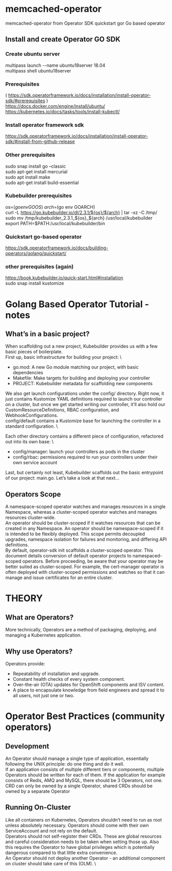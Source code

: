 # memcached-operator
memcached-operator from Operator SDK quickstart gor Go based operator

## Install and create Operator GO SDK

### Create ubuntu server
multipass launch --name ubuntu18server 18.04 \
multipass shell ubuntu18server

### Prerequisites
( https://sdk.operatorframework.io/docs/installation/install-operator-sdk/#prerequisites ) \
https://docs.docker.com/engine/install/ubuntu/ \
https://kubernetes.io/docs/tasks/tools/install-kubectl/

### Install operator framework sdk
https://sdk.operatorframework.io/docs/installation/install-operator-sdk/#install-from-github-release

### Other prerequisites
sudo snap install go –classic \
sudo apt-get install mercurial \
sudo apt install make \
sudo apt-get install build-essential

### Kubebuilder prerequisites
os=$(go env GOOS) \
arch=$(go env GOARCH) \
curl -L https://go.kubebuilder.io/dl/2.3.1/${os}/${arch} | tar -xz -C /tmp/ \
sudo mv /tmp/kubebuilder_2.3.1_${os}_${arch} /usr/local/kubebuilder \
export PATH=$PATH:/usr/local/kubebuilder/bin

### Quickstart go-based operator
https://sdk.operatorframework.io/docs/building-operators/golang/quickstart/

### other prerequisites (again)
https://book.kubebuilder.io/quick-start.html#installation \
sudo snap install kustomize

# Golang Based Operator Tutorial - notes

## What’s in a basic project?

When scaffolding out a new project, Kubebuilder provides us with a few basic pieces of boilerplate. \
First up, basic infrastructure for building your project: \
- go.mod: A new Go module matching our project, with basic dependencies
- Makefile: Make targets for building and deploying your controller
- PROJECT: Kubebuilder metadata for scaffolding new components

We also get launch configurations under the config/ directory. Right now, it just contains Kustomize YAML definitions required to launch our controller on a cluster, but once we get started writing our controller, it’ll also hold our CustomResourceDefinitions, RBAC configuration, and WebhookConfigurations. \
config/default contains a Kustomize base for launching the controller in a standard configuration. \

Each other directory contains a different piece of configuration, refactored out into its own base: \
- config/manager: launch your controllers as pods in the cluster
- config/rbac: permissions required to run your controllers under their own service account

Last, but certainly not least, Kubebuilder scaffolds out the basic entrypoint of our project: main.go. Let’s take a look at that next...

## Operators Scope

A namespace-scoped operator watches and manages resources in a single Namespace, whereas a cluster-scoped operator watches and manages resources cluster-wide. \
An operator should be cluster-scoped if it watches resources that can be created in any Namespace. An operator should be namespace-scoped if it is intended to be flexibly deployed. This scope permits decoupled upgrades, namespace isolation for failures and monitoring, and differing API definitions. \
By default, operator-sdk init scaffolds a cluster-scoped operator. This document details conversion of default operator projects to namespaced-scoped operators. Before proceeding, be aware that your operator may be better suited as cluster-scoped. For example, the cert-manager operator is often deployed with cluster-scoped permissions and watches so that it can manage and issue certificates for an entire cluster.

# THEORY

## What are Operators?
More technically, Operators are a method of packaging, deploying, and managing a Kubernetes application.

## Why use Operators?
Operators provide:
- Repeatability of installation and upgrade.
- Constant health checks of every system component.
- Over-the-air (OTA) updates for OpenShift components and ISV content.
- A place to encapsulate knowledge from field engineers and spread it to all users, not just one or two.


# Operator Best Practices (community operators)

## Development
An Operator should manage a single type of application, essentially following the UNIX principle: do one thing and do it well. \
If an application consists of multiple different tiers or components, multiple Operators should be written for each of them. If the application for example consists of Redis, AMQ and MySQL, there should be 3 Operators, not one. \
CRD can only be owned by a single Operator, shared CRDs should be owned by a separate Operator

## Running On-Cluster
Like all containers on Kubernetes, Operators shouldn’t need to run as root unless absolutely necessary. Operators should come with their own ServiceAccount and not rely on the default. \
Operators should not self-register their CRDs. These are global resources and careful consideration needs to be taken when setting those up. Also this requires the Operator to have global privileges which is potentially dangerous compared to that little extra convenience. \
An Operator should not deploy another Operator - an additional component on cluster should take care of this (OLM). \
